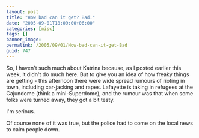 ```yaml
---
layout: post
title: "How bad can it get? Bad."
date: "2005-09-01T18:09:00+06:00"
categories: [misc]
tags: []
banner_image: 
permalink: /2005/09/01/How-bad-can-it-get-Bad
guid: 747
---
```


So, I haven't such much about Katrina because, as I posted earlier this week, it didn't do much here. But to give you an idea of how freaky things are getting - this afternoon there were wide spread rumours of rioting in town, including car-jacking and rapes. Lafayette is taking in refugees at the Cajundome (think a mini-Superdome), and the rumour was that when some folks were turned away, they got a bit testy.

I'm serious.

Of course none of it was true, but the police had to come on the local news to calm people down.